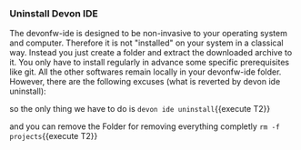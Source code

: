 ### Uninstall Devon IDE

The devonfw-ide is designed to be non-invasive to your operating system and computer. Therefore it is not "installed" on your system in a classical way. Instead you just create a folder and extract the downloaded archive to it. You only have to install regularly in advance some specific prerequisites like git. All the other softwares remain locally in your devonfw-ide folder. However, there are the following excuses (what is reverted by devon ide uninstall):

so the only thing we have to do is
`devon ide uninstall`{{execute T2}}

and you can remove the Folder for removing everything completly 
`rm -f projects`{{execute T2}}
